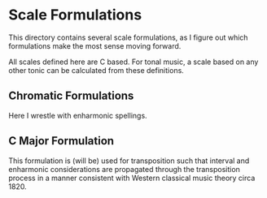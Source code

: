 # Scale Formulations

This directory contains several scale formulations, as I figure out which formulations make the most sense moving forward.

All scales defined here are C based. For tonal music, a scale based on any other tonic can be calculated from these definitions.

## Chromatic Formulations

Here I wrestle with enharmonic spellings.

## C Major Formulation

This formulation is (will be) used for transposition such that interval and enharmonic considerations are propagated through the transposition process in a manner consistent with Western classical music theory circa 1820.
